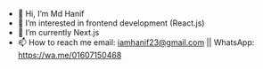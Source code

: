 - 👋 Hi, I’m Md Hanif
- 👀 I’m interested in frontend development (React.js)
- 🌱 I’m currently Next.js
- 📫 How to reach me email: iamhanif23@gmail.com || WhatsApp: https://wa.me/01607150468

<!---
iamhanif/iamhanif is a ✨ special ✨ repository because its `README.md` (this file) appears on your GitHub profile.
You can click the Preview link to take a look at your changes.
--->
